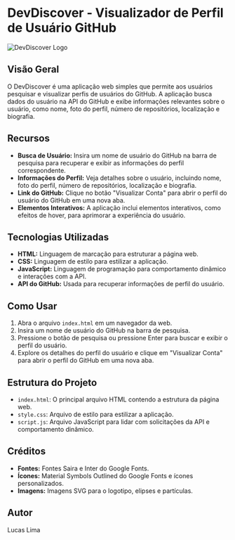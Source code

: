 # DevDiscover - Visualizador de Perfil de Usuário GitHub

![DevDiscover Logo](<API GITHUB/src/img/lgGithub.svg>)

## Visão Geral

O DevDiscover é uma aplicação web simples que permite aos usuários pesquisar e visualizar perfis de usuários do GitHub. A aplicação busca dados do usuário na API do GitHub e exibe informações relevantes sobre o usuário, como nome, foto do perfil, número de repositórios, localização e biografia.

## Recursos

- **Busca de Usuário:** Insira um nome de usuário do GitHub na barra de pesquisa para recuperar e exibir as informações do perfil correspondente.
- **Informações do Perfil:** Veja detalhes sobre o usuário, incluindo nome, foto do perfil, número de repositórios, localização e biografia.
- **Link do GitHub:** Clique no botão "Visualizar Conta" para abrir o perfil do usuário do GitHub em uma nova aba.
- **Elementos Interativos:** A aplicação inclui elementos interativos, como efeitos de hover, para aprimorar a experiência do usuário.

## Tecnologias Utilizadas

- **HTML:** Linguagem de marcação para estruturar a página web.
- **CSS:** Linguagem de estilo para estilizar a aplicação.
- **JavaScript:** Linguagem de programação para comportamento dinâmico e interações com a API.
- **API do GitHub:** Usada para recuperar informações de perfil do usuário.

## Como Usar

1. Abra o arquivo `index.html` em um navegador da web.
2. Insira um nome de usuário do GitHub na barra de pesquisa.
3. Pressione o botão de pesquisa ou pressione Enter para buscar e exibir o perfil do usuário.
4. Explore os detalhes do perfil do usuário e clique em "Visualizar Conta" para abrir o perfil do GitHub em uma nova aba.

## Estrutura do Projeto

- `index.html`: O principal arquivo HTML contendo a estrutura da página web.
- `style.css`: Arquivo de estilo para estilizar a aplicação.
- `script.js`: Arquivo JavaScript para lidar com solicitações da API e comportamento dinâmico.

## Créditos

- **Fontes:** Fontes Saira e Inter do Google Fonts.
- **Ícones:** Material Symbols Outlined do Google Fonts e ícones personalizados.
- **Imagens:** Imagens SVG para o logotipo, elipses e partículas.

## Autor

Lucas Lima



